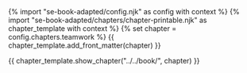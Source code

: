 <frontmatter>
{% import "se-book-adapted/config.njk" as config with context %}
{% import "se-book-adapted/chapters/chapter-printable.njk" as chapter_template with context %}
{% set chapter = config.chapters.teamwork %}
{{ chapter_template.add_front_matter(chapter) }}
</frontmatter>

{{ chapter_template.show_chapter("../../book/", chapter) }}